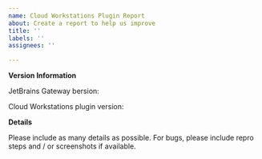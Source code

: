 ```yaml
---
name: Cloud Workstations Plugin Report
about: Create a report to help us improve
title: ''
labels: ''
assignees: ''

---
```


**Version Information**

JetBrains Gateway bersion: 

Cloud Workstations plugin version:

**Details**

Please include as many details as possible. For bugs, please include repro steps and / or screenshots if available. 
